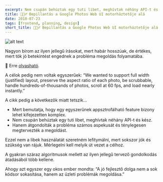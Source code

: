 ```yaml
---
excerpt: Nem csupán behúztak egy tuti libet, meghívtak néhány API-t és kész, hanem átgondolták a probléma számos aspekusát és alaposan megtervezték a megoldást.
title: 🕵🏻‍♂️ Bepillantás a Google Photos Web UI motorháztetője alá
date: 2018-07-23
tags: [frontend, planning, design]
short_title: 🕵🏻‍♂️ Bepillantás a Google Photos Web UI motorháztetője alá
---
```


![alt text](https://appcraft.hu/assets/img/gphotos-webui-01.png)

Nagyon bírom az ilyen jellegű írásokat, mert habár hosszúak, de értékes, mert tök jó betekintést engednek a probléma megoldás folyamatába.

🔖 Erre [olvasható](http://bit.ly/gphotos-think-plan).

A célok pedig nem voltak egyszerűek:
“We wanted to support full width (justified) layout, preserve the aspect ratio of each photo, be scrubbable, handle hundreds-of-thousands of photos, scroll at 60 fps, and load nearly instantly.”

A cikk pedig a következők miatt tetszik...
- Mert bemutatja, hogy egy egyszerűnek appsztrofálható feature bizony lehet kifejezetten komplex.
- Nem csupán behúztak egy tuti libet, meghívtak néhány API-t és kész.
- Hanem átgondolták a probléma számos aspekusát és ténylegesen megtervezték a megoldást.

Ezzel nem a libek használatát szeretném lefitymálni, mert sokszor jók és szükség van rájuk. Mérlegelni kell melyik út vezet a célhoz.

A gyakran száraz algoritmusok mellett az ilyen jellegű tervező gondolkodás átadásából több kellene.

Ahogy azt egyszer egy okos ember mondta:
“A jó fejlesztő dolga nem a sok kódsor sokasítása, hanem az üzleti problémák megoldása.”
